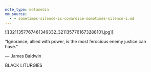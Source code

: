```yaml
---
note_type: metamedia
mm_source:
  - - sometimes-silence-is-cowardice-sometimes-silence-i.md
---
```


![[3211357767461346332_3211357761673288101.jpg]]

“Ignorance, allied with power,
is the most ferocious enemy
justice can have.”

— James Baldwin

BLACK LITURGIES

